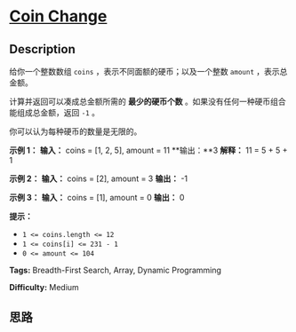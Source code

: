 # [Coin Change][title]

## Description

给你一个整数数组 `coins` ，表示不同面额的硬币；以及一个整数 `amount` ，表示总金额。

计算并返回可以凑成总金额所需的 **最少的硬币个数** 。如果没有任何一种硬币组合能组成总金额，返回 `-1` 。

你可以认为每种硬币的数量是无限的。



**示例  1：**
            **输入：** coins = [1, 2, 5], amount = 11    **输出：**3     **解释：** 11 = 5 + 5 + 1

**示例 2：**
            **输入：** coins = [2], amount = 3    **输出：** -1

**示例 3：**
            **输入：** coins = [1], amount = 0    **输出：** 0    



**提示：**

  * `1 <= coins.length <= 12`
  * `1 <= coins[i] <= 231 - 1`
  * `0 <= amount <= 104`


**Tags:** Breadth-First Search, Array, Dynamic Programming

**Difficulty:** Medium

## 思路

[title]: https://leetcode-cn.com/problems/coin-change
